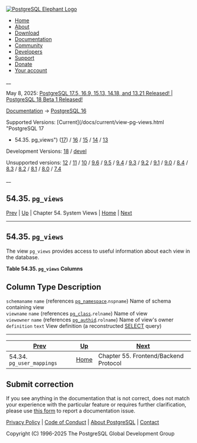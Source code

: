 [ ![PostgreSQL Elephant Logo](/media/img/about/press/elephant.png) ](/)

  * [Home](/ "Home")
  * [About](/about/ "About")
  * [Download](/download/ "Download")
  * [Documentation](/docs/ "Documentation")
  * [Community](/community/ "Community")
  * [Developers](/developer/ "Developers")
  * [Support](/support/ "Support")
  * [Donate](/about/donate/ "Donate")
  * [Your account](/account/ "Your account")

__

May 8, 2025: [ PostgreSQL 17.5, 16.9, 15.13, 14.18, and 13.21 Released! ](/about/news/postgresql-175-169-1513-1418-and-1321-released-3072/) | [ PostgreSQL 18 Beta 1 Released! ](/about/news/postgresql-18-beta-1-released-3070/)

[Documentation](/docs/ "Documentation") -> [PostgreSQL
16](/docs/16/index.html)

Supported Versions: [Current](/docs/current/view-pg-views.html "PostgreSQL 17
- 54.35. pg_views") ([17](/docs/17/view-pg-views.html "PostgreSQL 17 -
54.35. pg_views")) / [16](/docs/16/view-pg-views.html "PostgreSQL 16 -
54.35. pg_views") / [15](/docs/15/view-pg-views.html "PostgreSQL 15 -
54.35. pg_views") / [14](/docs/14/view-pg-views.html "PostgreSQL 14 -
54.35. pg_views") / [13](/docs/13/view-pg-views.html "PostgreSQL 13 -
54.35. pg_views")

Development Versions: [18](/docs/18/view-pg-views.html "PostgreSQL 18 -
54.35. pg_views") / [devel](/docs/devel/view-pg-views.html "PostgreSQL devel -
54.35. pg_views")

Unsupported versions: [12](/docs/12/view-pg-views.html "PostgreSQL 12 -
54.35. pg_views") / [11](/docs/11/view-pg-views.html "PostgreSQL 11 -
54.35. pg_views") / [10](/docs/10/view-pg-views.html "PostgreSQL 10 -
54.35. pg_views") / [9.6](/docs/9.6/view-pg-views.html "PostgreSQL 9.6 -
54.35. pg_views") / [9.5](/docs/9.5/view-pg-views.html "PostgreSQL 9.5 -
54.35. pg_views") / [9.4](/docs/9.4/view-pg-views.html "PostgreSQL 9.4 -
54.35. pg_views") / [9.3](/docs/9.3/view-pg-views.html "PostgreSQL 9.3 -
54.35. pg_views") / [9.2](/docs/9.2/view-pg-views.html "PostgreSQL 9.2 -
54.35. pg_views") / [9.1](/docs/9.1/view-pg-views.html "PostgreSQL 9.1 -
54.35. pg_views") / [9.0](/docs/9.0/view-pg-views.html "PostgreSQL 9.0 -
54.35. pg_views") / [8.4](/docs/8.4/view-pg-views.html "PostgreSQL 8.4 -
54.35. pg_views") / [8.3](/docs/8.3/view-pg-views.html "PostgreSQL 8.3 -
54.35. pg_views") / [8.2](/docs/8.2/view-pg-views.html "PostgreSQL 8.2 -
54.35. pg_views") / [8.1](/docs/8.1/view-pg-views.html "PostgreSQL 8.1 -
54.35. pg_views") / [8.0](/docs/8.0/view-pg-views.html "PostgreSQL 8.0 -
54.35. pg_views") / [7.4](/docs/7.4/view-pg-views.html "PostgreSQL 7.4 -
54.35. pg_views")

__

54.35. `pg_views`  
---  
[Prev](view-pg-user-mappings.html "54.34. pg_user_mappings")  | [Up](views.html "Chapter 54. System Views") | Chapter 54. System Views | [Home](index.html "PostgreSQL 16.9 Documentation") |  [Next](protocol.html "Chapter 55. Frontend/Backend Protocol")  
  
* * *

## 54.35. `pg_views` #

The view `pg_views` provides access to useful information about each view in
the database.

**Table  54.35. `pg_views` Columns**

Column Type Description  
---  
`schemaname` `name` (references [`pg_namespace`](catalog-pg-namespace.html
"53.32. pg_namespace").`nspname`) Name of schema containing view  
`viewname` `name` (references [`pg_class`](catalog-pg-class.html
"53.11. pg_class").`relname`) Name of view  
`viewowner` `name` (references [`pg_authid`](catalog-pg-authid.html
"53.8. pg_authid").`rolname`) Name of view's owner  
`definition` `text` View definition (a reconstructed [SELECT](sql-select.html
"SELECT") query)  
  
  

* * *

[Prev](view-pg-user-mappings.html "54.34. pg_user_mappings")  | [Up](views.html "Chapter 54. System Views") |  [Next](protocol.html "Chapter 55. Frontend/Backend Protocol")  
---|---|---  
54.34. `pg_user_mappings`  | [Home](index.html "PostgreSQL 16.9 Documentation") |  Chapter 55. Frontend/Backend Protocol  
  
## Submit correction

If you see anything in the documentation that is not correct, does not match
your experience with the particular feature or requires further clarification,
please use [this form](/account/comments/new/16/view-pg-views.html/) to report
a documentation issue.

[Privacy Policy](/about/privacypolicy) | [Code of Conduct](/about/policies/coc/) | [About PostgreSQL](/about/) | [Contact](/about/contact/)  

Copyright (C) 1996-2025 The PostgreSQL Global Development Group

